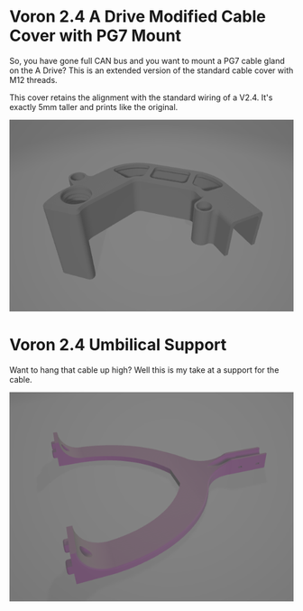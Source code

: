 # Voron 2.4 A Drive Modified Cable Cover with PG7 Mount

So, you have gone full CAN bus and you want to mount a PG7 cable gland on the A Drive? This is an extended version of the standard cable cover with M12 threads. 

This cover retains the alignment with the standard wiring of a V2.4. It's exactly 5mm taller and prints like the original.

![Cable cover image](Photos/Cable_cover_with_PG7.png)

# Voron 2.4 Umbilical Support

Want to hang that cable up high? Well this is my take at a support for the cable. 

![Umbilical Support](Photos/Umbilical%20Support.png)